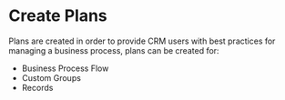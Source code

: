 # Create Plans

Plans are created in order to provide CRM users with best practices for managing a business process, plans can be created for:

* Business Process Flow&#x20;
* Custom Groups
* Records
